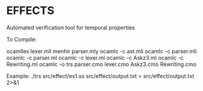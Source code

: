 # EFFECTS
Automated verification tool for temporal properties

To Compile:

ocamllex lexer.mll
menhir parser.mly
ocamlc -c ast.mli
ocamlc -c parser.mli
ocamlc -c parser.ml
ocamlc -c lexer.ml
ocamlc -c Askz3.ml
ocamlc -c Rewriting.ml
ocamlc -o trs parser.cmo lexer.cmo Askz3.cmo Rewriting.cmo

Example:
./trs src/effect/ex1.ss src/effect/output.txt > src/effect/output.txt 2>&1
